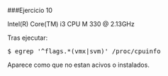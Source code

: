###Ejercicio 10

Intel(R) Core(TM) i3 CPU M 330 @ 2.13GHz

Tras ejecutar:

<pre>$ egrep '^flags.*(vmx|svm)' /proc/cpuinfo</pre>

Aparece como que no estan acivos o instalados.